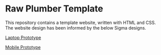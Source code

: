 # Raw Plumber Template

This repository contains a template website, written with HTML and CSS. The website design has been informed by the below Sigma designs.

[Laptop Prototype](https://www.figma.com/proto/8Iiecf64LUBNCEoZx74MlQ/Trade-Website-Homepage-Prototype_Desktop?page-id=0%3A1&node-id=1-601&viewport=335%2C223%2C0.37&t=tpAeDxRF1NkWiXHO-1&scaling=scale-down&content-scaling=fixed)

[Mobile Prototype](https://www.figma.com/proto/bSvvrYC36SiiM0KSZmZAwm/Trade-Website-Homepage-Prototype_Mobile?page-id=0%3A1&node-id=1-561&p=f&viewport=507%2C52%2C0.38&t=LDZ9b7g9N37AHJob-1&scaling=scale-down&content-scaling=fixed)


